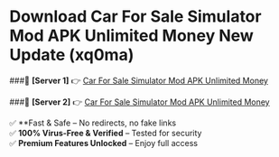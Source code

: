 # Download Car For Sale Simulator Mod APK Unlimited Money New Update (xq0ma)  



###🔹 **[Server 1]** 👉 [Car For Sale Simulator Mod APK Unlimited Money](https://apkcomod.com?title=Car_For_Sale_Simulator_Mod_APK_Unlimited_Money) 

###🔹 **[Server 2]** 👉 [Car For Sale Simulator Mod APK Unlimited Money](https://apkcomod.com?title=Car_For_Sale_Simulator_Mod_APK_Unlimited_Money)  

✅ **Fast & Safe – No redirects, no fake links  
✅ **100% Virus-Free & Verified** – Tested for security  
✅ **Premium Features Unlocked** – Enjoy full access  


